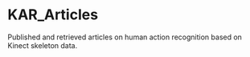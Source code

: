 # KAR_Articles
Published and retrieved articles on human action recognition based on Kinect skeleton data.
